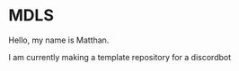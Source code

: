 # MDLS


Hello, my name is Matthan.


I am currently making a template repository for a discordbot

